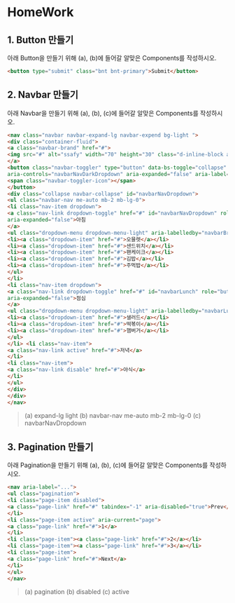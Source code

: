 # HomeWork


## 1. Button 만들기
아래 Button을 만들기 위해 (a), (b)에 들어갈 알맞은 Components를 작성하시오.

```html
<button type="submit" class="bnt bnt-primary">Submit</button>
```



## 2. Navbar 만들기
아래 Navbar을 만들기 위해 (a), (b), (c)에 들어갈 알맞은 Components를 작성하시오.


```html
<nav class="navbar navbar-expand-lg navbar-expend bg-light ">
<div class="container-fluid">
<a class="navbar-brand" href="#">
<img src="#" alt="ssafy" width="70" height="30" class="d-inline-block align-top">
</a>
<button class="navbar-toggler" type="button" data-bs-toggle="collapse" data-bs-target="#navbarNavDarkDropdown"
aria-controls="navbarNavDarkDropdown" aria-expanded="false" aria-label="Toggle navigation">
<span class="navbar-toggler-icon"></span>
</button>
<div class="collapse navbar-collapse" id="navbarNavDropdown">
<ul class="navbar-nav me-auto mb-2 mb-lg-0">
<li class="nav-item dropdown">
<a class="nav-link dropdown-toggle" href="#" id="navbarNavDropdown" role="button" data-bs-toggle="dropdown"
aria-expanded="false">아침
</a>
<ul class="dropdown-menu dropdown-menu-light" aria-labelledby="navbarBreakfast">
<li><a class="dropdown-item" href="#">오믈렛</a></li>
<li><a class="dropdown-item" href="#">샌드위치</a></li>
<li><a class="dropdown-item" href="#">팬케이크</a></li>
<li><a class="dropdown-item" href="#">김밥</a></li>
<li><a class="dropdown-item" href="#">주먹밥</a></li>
</ul>
</li>
<li class="nav-item dropdown">
<a class="nav-link dropdown-toggle" href="#" id="navbarLunch" role="button" data-bs-toggle="dropdown"
aria-expanded="false">점심
</a>
<ul class="dropdown-menu dropdown-menu-light" aria-labelledby="navbarLunch">
<li><a class="dropdown-item" href="#">샐러드</a></li>
<li><a class="dropdown-item" href="#">떡볶이</a></li>
<li><a class="dropdown-item" href="#">햄버거</a></li>
</ul>
</li> <li class="nav-item">
<a class="nav-link active" href="#">저녁</a>
</li>
<li class="nav-item">
<a class="nav-link disable" href="#">야식</a>
</li>
</ul>
</div>
</div>
</nav>
```
> (a) expand-lg light
> (b) navbar-nav me-auto mb-2 mb-lg-0
> (c) navbarNavDropdown




## 3. Pagination 만들기
아래 Pagination을 만들기 위해 (a), (b), (c)에 들어갈 알맞은 Components를 작성하시오.

```html
<nav aria-label="...">
<ul class="pagination">
<li class="page-item disabled">
<a class="page-link" href="#" tabindex="-1" aria-disabled="true">Prev</a>
</li>
<li class="page-item active" aria-current="page">
<a class="page-link" href="#">1</a>
</li>
<li class="page-item"><a class="page-link" href="#">2</a></li>
<li class="page-item"><a class="page-link" href="#">3</a></li>
<li class="page-item">
<a class="page-link" href="#">Next</a>
</li>
</ul>
</nav>
```
> (a) pagination
> (b) disabled
> (c) active